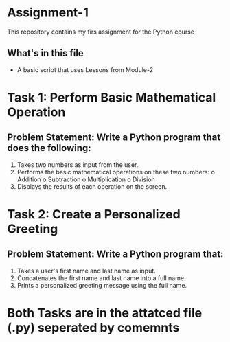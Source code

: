 # Assignment-1
This repository contains my firs assignment for the Python course
## What's in this file 
- A basic script that uses Lessons from Module-2
  
# Task 1: Perform Basic Mathematical Operation
## Problem Statement: Write a Python program that does the following:
1.  Takes two numbers as input from the user.
2.  Performs the basic mathematical operations on these two numbers:
    o	Addition
    o	Subtraction
    o	Multiplication
    o	Division
3.  Displays the results of each operation on the screen.

# Task 2: Create a Personalized Greeting
## Problem Statement: Write a Python program that:
1.  Takes a user's first name and last name as input.
2.  Concatenates the first name and last name into a full name.
3.  Prints a personalized greeting message using the full name.

# Both Tasks are in the attatced file (.py) seperated by comemnts
